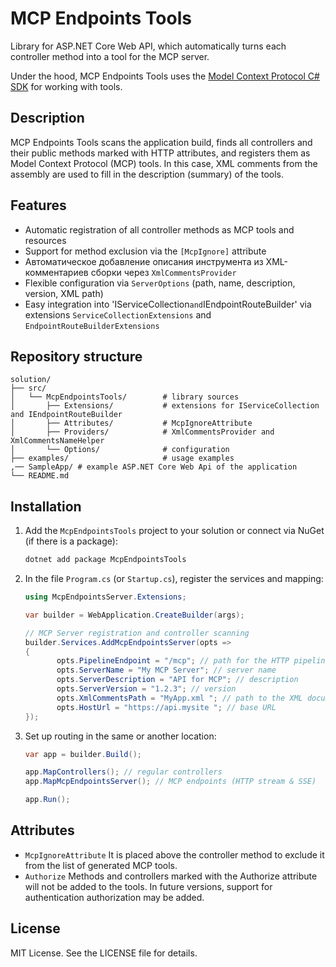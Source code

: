 # MCP Endpoints Tools

Library for ASP.NET Core Web API, which automatically turns each controller method into a tool for the MCP
server.

Under the hood, MCP Endpoints Tools uses
the [Model Context Protocol C# SDK](https://github.com/modelcontextprotocol/csharp-sdk "Model Context Protocol C# SDK")
for working with tools.

## Description

MCP Endpoints Tools scans the application build, finds all controllers and their public methods marked with HTTP
attributes, and registers them as Model Context Protocol (MCP) tools. In this case, XML comments from the assembly are
used to fill in the description (summary) of the tools.

## Features

* Automatic registration of all controller methods as MCP tools and resources
* Support for method exclusion via the `[McpIgnore]` attribute
* Автоматическое добавление описания инструмента из XML-комментариев сборки через `XmlCommentsProvider`
* Flexible configuration via `ServerOptions` (path, name, description, version, XML path)
* Easy integration into 'IServiceCollection` and `IEndpointRouteBuilder' via extensions `ServiceCollectionExtensions`
  and `EndpointRouteBuilderExtensions`

## Repository structure

```plaintext
solution/
├── src/
│   └── McpEndpointsTools/        # library sources
│       ├── Extensions/           # extensions for IServiceCollection and IEndpointRouteBuilder
│       ├── Attributes/           # McpIgnoreAttribute
│       ├── Providers/            # XmlCommentsProvider and XmlCommentsNameHelper
│       └── Options/              # configuration
├── examples/                     # usage examples
,── SampleApp/ # example ASP.NET Core Web Api of the application
└── README.md                     
```

## Installation

1. Add the `McpEndpointsTools` project to your solution or connect via NuGet (if there is a package):

   ```bash
   dotnet add package McpEndpointsTools
   ```

2. In the file `Program.cs` (or `Startup.cs`), register the services and mapping:

   ```csharp
   using McpEndpointsServer.Extensions;

   var builder = WebApplication.CreateBuilder(args);

   // MCP Server registration and controller scanning
   builder.Services.AddMcpEndpointsServer(opts =>
   {
          opts.PipelineEndpoint = "/mcp"; // path for the HTTP pipeline
          opts.ServerName = "My MCP Server"; // server name
          opts.ServerDescription = "API for MCP"; // description
          opts.ServerVersion = "1.2.3"; // version
          opts.XmlCommentsPath = "MyApp.xml "; // path to the XML documentation file
          opts.HostUrl = "https://api.mysite "; // base URL
   });
   ```

3. Set up routing in the same or another location:

   ```csharp
   var app = builder.Build();

   app.MapControllers(); // regular controllers
   app.MapMcpEndpointsServer(); // MCP endpoints (HTTP stream & SSE)

   app.Run();
   ```


## Attributes

* `McpIgnoreAttribute` It is placed above the controller method to exclude it from the list of generated MCP tools.
* `Authorize` Methods and controllers marked with the Authorize attribute will not be added to the tools. In future
  versions, support for authentication authorization may be added.


## License

MIT License. See the LICENSE file for details.
